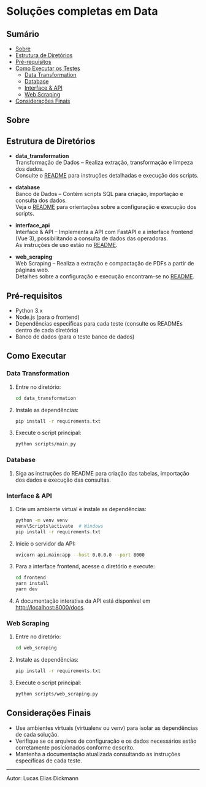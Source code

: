 # Soluções completas em Data 

## Sumário

- [Sobre](#sobre)
- [Estrutura de Diretórios](#estrutura-de-diretórios)
- [Pré-requisitos](#pré-requisitos)
- [Como Executar os Testes](#como-executar-os-testes)
  - [Data Transformation](#data-transformation)
  - [Database](#database)
  - [Interface & API](#interface--api)
  - [Web Scraping](#web-scraping)
- [Considerações Finais](#considerações-finais)

## Sobre



## Estrutura de Diretórios

- **data_transformation**  
  Transformação de Dados – Realiza extração, transformação e limpeza dos dados.  
  Consulte o [README](data_transformation/README.md) para instruções detalhadas e execução dos scripts.

- **database**  
  Banco de Dados – Contém scripts SQL para criação, importação e consulta dos dados.  
  Veja o [README](database/README.md) para orientações sobre a configuração e execução dos scripts.

- **interface_api**  
  Interface & API – Implementa a API com FastAPI e a interface frontend (Vue 3), possibilitando a consulta de dados das operadoras.  
  As instruções de uso estão no [README](interface_api/README.md).

- **web_scraping**  
  Web Scraping – Realiza a extração e compactação de PDFs a partir de páginas web.  
  Detalhes sobre a configuração e execução encontram-se no [README](web_scraping/README.md).

## Pré-requisitos

- Python 3.x
- Node.js (para o frontend)
- Dependências específicas para cada teste (consulte os READMEs dentro de cada diretório)
- Banco de dados (para o teste banco de dados)

## Como Executar

### Data Transformation

1. Entre no diretório:
   ```sh
   cd data_transformation
   ```
2. Instale as dependências:
   ```sh
   pip install -r requirements.txt
   ```
3. Execute o script principal:
   ```sh
   python scripts/main.py
   ```

### Database

1. Siga as instruções do README para criação das tabelas, importação dos dados e execução das consultas.

### Interface & API

1. Crie um ambiente virtual e instale as dependências:
   ```sh
   python -m venv venv
   venv\Scripts\activate  # Windows
   pip install -r requirements.txt
   ```
2. Inicie o servidor da API:
   ```sh
   uvicorn api.main:app --host 0.0.0.0 --port 8000
   ```
3. Para a interface frontend, acesse o diretório e execute:
   ```sh
   cd frontend
   yarn install
   yarn dev
   ```
4. A documentação interativa da API está disponível em [http://localhost:8000/docs](http://localhost:8000/docs).

### Web Scraping

1. Entre no diretório:
   ```sh
   cd web_scraping
   ```
2. Instale as dependências:
   ```sh
   pip install -r requirements.txt
   ```
3. Execute o script principal:
   ```sh
   python scripts/web_scraping.py
   ```

## Considerações Finais

- Use ambientes virtuais (virtualenv ou venv) para isolar as dependências de cada solução.
- Verifique se os arquivos de configuração e os dados necessários estão corretamente posicionados conforme descrito.
- Mantenha a documentação atualizada consultando as instruções específicas de cada teste.

---

Autor: Lucas Elias Dickmann
